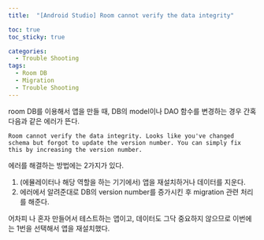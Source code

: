```yaml
---
title:  "[Android Studio] Room cannot verify the data integrity"

toc: true
toc_sticky: true

categories:
  - Trouble Shooting
tags:
  - Room DB
  - Migration
  - Trouble Shooting
---
```


room DB를 이용해서 앱을 만들 때, DB의 model이나 DAO 함수를 변경하는 경우 간혹 다음과 같은 에러가 뜬다.  

```Room cannot verify the data integrity. Looks like you've changed schema but forgot to update the version number. You can simply fix this by increasing the version number.```

에러를 해결하는 방법에는 2가지가 있다.

1. (에뮬레이터나 해당 역할을 하는 기기에서) 앱을 재설치하거나 데이터를 지운다.
2. 에러에서 알려준대로 DB의 version number를 증가시킨 후 migration 관련 처리를 해준다.

어차피 나 혼자 만들어서 테스트하는 앱이고, 데이터도 그닥 중요하지 않으므로 이번에는 1번을 선택해서 앱을 재설치했다.
